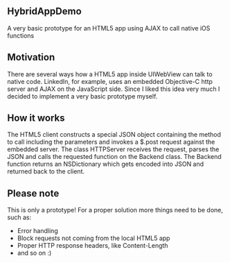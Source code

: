 ## HybridAppDemo
A very basic prototype for an HTML5 app using AJAX to call native iOS functions

## Motivation
There are several ways how a HTML5 app inside UIWebView can talk to native code. LinkedIn, for example, uses an embedded 
Objective-C http server and AJAX on the JavaScript side. Since I liked this idea very much I decided to implement a very 
basic prototype myself.

## How it works
The HTML5 client constructs a special JSON object containing the method to call including the parameters and invokes a $.post request against the embedded server.
The class HTTPServer receives the request, parses the JSON and calls the requested function on the Backend class.
The Backend function returns an NSDictionary which gets encoded into JSON and returned back to the client.

## Please note
This is only a prototype! For a proper solution more things need to be done, such as:

* Error handling
* Block requests not coming from the local HTML5 app
* Proper HTTP response headers, like Content-Length
* and so on :)


